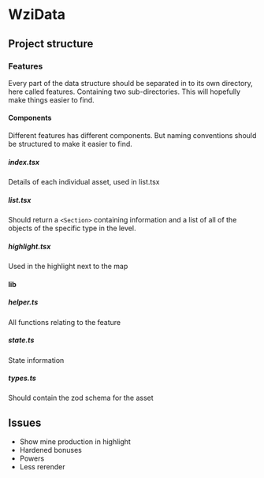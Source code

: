 # WziData

## Project structure

### Features

Every part of the data structure should be separated in to its own directory, here called features. Containing two sub-directories. This will hopefully make things easier to find.

#### Components

Different features has different components. But naming conventions should be structured to make it easier to find.

##### index.tsx

Details of each individual asset, used in list.tsx

##### list.tsx

Should return a `<Section>` containing information and a list of all of the objects of the specific type in the level.

##### highlight.tsx

Used in the highlight next to the map

#### lib

##### helper.ts

All functions relating to the feature

##### state.ts

State information

##### types.ts

Should contain the zod schema for the asset

## Issues
- Show mine production in highlight
- Hardened bonuses
- Powers
- Less rerender